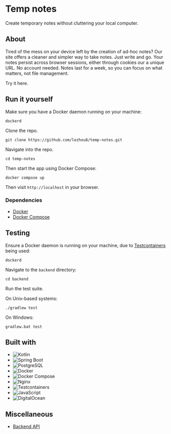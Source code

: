 # Temp notes

Create temporary notes without cluttering your local computer.

## About

Tired of the mess on your device left by the creation of ad-hoc notes? Our site offers a cleaner and simpler way to take notes. Just write and go. Your notes persist across browser sessions, either through cookies our a unique URL. No account needed. Notes last for a week, so you can focus on what matters, not file management.

Try it here.

## Run it yourself

Make sure you have a Docker daemon running on your machine:

```
dockerd
```

Clone the repo.

```
git clone https://github.com/lezhou8/temp-notes.git
```

Navigate into the repo.

```
cd temp-notes
```

Then start the app using Docker Compose:

```
docker compose up
```

Then visit `http://localhost` in your browser.

### Dependencies

- [Docker](https://www.docker.com/)
- [Docker Compose](https://docs.docker.com/compose/install/)

## Testing

Ensure a Docker daemon is running on your machine, due to [Testcontainers](https://testcontainers.com/) being used:

```
dockerd
```

Navigate to the `backend` directory:

```
cd backend
```

Run the test suite.

On Unix-based systems:

```
./gradlew test
```

On Windows:

```
gradlew.bat test
```

## Built with

* ![Kotlin](https://img.shields.io/badge/Kotlin-7F52FF?style=for-the-badge&logo=kotlin&logoColor=white)
* ![Spring Boot](https://img.shields.io/badge/Spring_Boot-6DB33F?style=for-the-badge&logo=spring-boot&logoColor=white)
* ![PostgreSQL](https://img.shields.io/badge/PostgreSQL-4169E1?style=for-the-badge&logo=postgresql&logoColor=white)
* ![Docker](https://img.shields.io/badge/Docker-2496ED?style=for-the-badge&logo=docker&logoColor=white)
* ![Docker Compose](https://img.shields.io/badge/Docker_Compose-2496ED?style=for-the-badge&logo=docker&logoColor=white)
* ![Nginx](https://img.shields.io/badge/Nginx-009639?style=for-the-badge&logo=nginx&logoColor=white)
* ![Testcontainers](https://img.shields.io/badge/Testcontainers-2F8ACB?style=for-the-badge&logo=docker&logoColor=white)
* ![JavaScript](https://img.shields.io/badge/JavaScript-F7DF1E?style=for-the-badge&logo=javascript&logoColor=black)
* ![DigitalOcean](https://img.shields.io/badge/DigitalOcean-%230167ff.svg?style=for-the-badge&logo=digitalOcean&logoColor=white)

## Miscellaneous

- [Backend API](backend/README.md)
